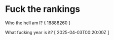 # Fuck the rankings

Who the hell am I?
{ 18888260 }

What fucking year is it?
[ 2025-04-03T00:20:00Z ]
